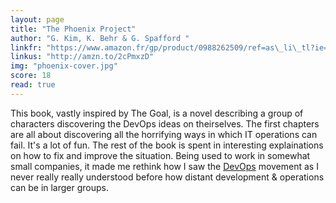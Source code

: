 ```yaml
---
layout: page
title: "The Phoenix Project"
author: "G. Kim, K. Behr & G. Spafford "
linkfr: "https://www.amazon.fr/gp/product/0988262509/ref=as\_li\_tl?ie=UTF8&camp=1642&creative=6746&creativeASIN=0988262509&linkCode=as2&tag=mg092-21"
linkus: "http://amzn.to/2cPmxzD" 
img: "phoenix-cover.jpg"
score: 18
read: true
---
```


This book, vastly inspired by The Goal, is a novel describing a group of characters discovering the DevOps ideas on theirselves. The first chapters are all about discovering all the horrifying ways in which IT operations can fail. It's a lot of fun. The rest of the book is spent in interesting explainations on how to fix and improve the situation. Being used to work in somewhat small companies, it made me rethink how I saw the [DevOps][1] movement as I never really really understood before how distant development & operations can be in larger groups.

[1]:	https://en.wikipedia.org/wiki/DevOps